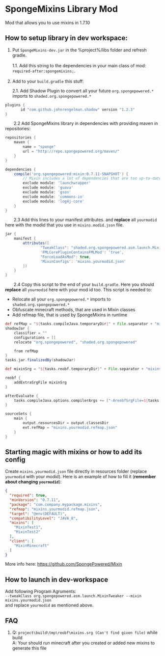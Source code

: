 # SpongeMixins Library Mod
Mod that allows you to use mixins in 1.7.10

## How to setup library in dev workspace:
1. Put `SpongeMixins-dev.jar` in the %project%/libs folder and refresh gradle.<br><br>
1.1. Add this string to the dependencies in your main class of mod: `required-after:spongemixins;`.<br><br>
2. Add to your `build.gradle` this stuff:<p>
2.1. Add Shadow Plugin to convert all your future `org.spongepowered.*` imports to `shaded.org.spongepowered.*`

```groovy
plugins {
       id "com.github.johnrengelman.shadow" version "1.2.3"
}
```

&emsp;&emsp;2.2 Add SpongeMixins library in dependencies with providing maven in repositories:
```groovy
repositories {
    maven {
        name = "sponge"
        url = "http://repo.spongepowered.org/maven/"
    }
}

dependencies {
    compile('org.spongepowered:mixin:0.7.11-SNAPSHOT') {
        // Mixin includes a lot of dependencies that are too up-to-date
        exclude module: 'launchwrapper'
        exclude module: 'guava'
        exclude module: 'gson'
        exclude module: 'commons-io'
        exclude module: 'log4j-core'
    }
}
```
&emsp;&emsp;2.3 Add this lines to your manifest attributes. and **replace** all `yourmodid` here with the modid that you use in `mixins.modid.json` file.
```groovy
jar {
    manifest {
        attributes([
                "TweakClass": "shaded.org.spongepowered.asm.launch.MixinTweaker",
                'FMLCorePluginContainsFMLMod': 'true',
                "ForceLoadAsMod": true,
                'MixinConfigs': 'mixins.yourmodid.json'
        ])
    }
}
```
&emsp;&emsp;2.4 Copy this script to the end of your `build.gradle`. Here you should **replace** all `yourmodid` here with your mod id too.
This script is needed to: 
* Relocate all your `org.spongepowered.*` imports to `shaded.org.spongepowered.*`
* Obfuscate minecraft methods, that are used in Mixin classes
* Add refmap file, that is used by SpongeMixins in runtime


```groovy
def refMap = "${tasks.compileJava.temporaryDir}" + File.separator + "mixins.yourmodid.refmap.json"
shadowJar {
    classifier = ""
    configurations = []
    relocate "org.spongepowered", "shaded.org.spongepowered"

    from refMap
}
tasks.jar.finalizedBy(shadowJar)

def mixinSrg = "${tasks.reobf.temporaryDir}" + File.separator + "mixins.srg"

reobf {
    addExtraSrgFile mixinSrg
}

afterEvaluate {
    tasks.compileJava.options.compilerArgs += ["-AreobfSrgFile=${tasks.reobf.srg}", "-AoutSrgFile=${mixinSrg}", "-AoutRefMapFile=${refMap}"]
}

sourceSets {
    main {
        output.resourcesDir = output.classesDir
        ext.refMap = "mixins.yourmodid.refmap.json"
    }
}
```

## Starting magic with mixins or how to add its config
Create `mixins.yourmodid.json` file directly in resources folder (replace `yourmodid` with your modid). 
Here is an example of how to fill it (**remember about changing `yourmodid`**): 
```json
{
  "required": true,
  "minVersion": "0.7.11",
  "package": "com.company.mypackage.mixins",
  "refmap": "mixins.yourmodid.refmap.json",
  "target": "@env(DEFAULT)",
  "compatibilityLevel": "JAVA_8",
  "mixins": [
    "MixinTest1",
    "MixinTest2"
  ],
  "client": [
    "MixinMinecraft"
  ]
}
```
More info here: https://github.com/SpongePowered/Mixin

## How to launch in dev-workspace

Add following Program Agruments:<br> `--tweakClass org.spongepowered.asm.launch.MixinTweaker --mixin mixins.yourmodid.json`<br> and replace `yourmodid` as mentioned above.

## FAQ
1. Q: `project\build\tmp\reobf\mixins.srg (Can't find given file)` while build<br>
A: Your should run minecraft after you created or added new mixins to generate this file

